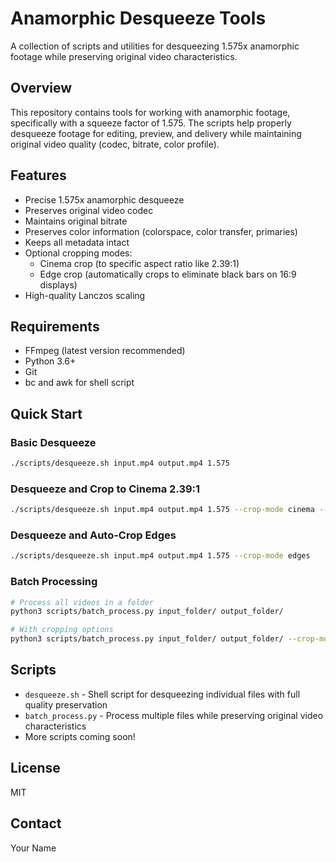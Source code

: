 # Anamorphic Desqueeze Tools

A collection of scripts and utilities for desqueezing 1.575x anamorphic footage while preserving original video characteristics.

## Overview

This repository contains tools for working with anamorphic footage, specifically with a squeeze factor of 1.575. The scripts help properly desqueeze footage for editing, preview, and delivery while maintaining original video quality (codec, bitrate, color profile).

## Features

- Precise 1.575x anamorphic desqueeze
- Preserves original video codec
- Maintains original bitrate 
- Preserves color information (colorspace, color transfer, primaries)
- Keeps all metadata intact
- Optional cropping modes:
  - Cinema crop (to specific aspect ratio like 2.39:1)
  - Edge crop (automatically crops to eliminate black bars on 16:9 displays)
- High-quality Lanczos scaling

## Requirements

- FFmpeg (latest version recommended)
- Python 3.6+
- Git
- bc and awk for shell script

## Quick Start

### Basic Desqueeze

```bash
./scripts/desqueeze.sh input.mp4 output.mp4 1.575
```

### Desqueeze and Crop to Cinema 2.39:1

```bash
./scripts/desqueeze.sh input.mp4 output.mp4 1.575 --crop-mode cinema --target-ratio 2.39
```

### Desqueeze and Auto-Crop Edges

```bash
./scripts/desqueeze.sh input.mp4 output.mp4 1.575 --crop-mode edges
```

### Batch Processing

```bash
# Process all videos in a folder
python3 scripts/batch_process.py input_folder/ output_folder/

# With cropping options
python3 scripts/batch_process.py input_folder/ output_folder/ --crop-mode cinema --target-ratio 2.39
```

## Scripts

- `desqueeze.sh` - Shell script for desqueezing individual files with full quality preservation
- `batch_process.py` - Process multiple files while preserving original video characteristics
- More scripts coming soon!

## License

MIT

## Contact

Your Name
